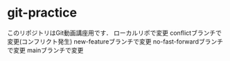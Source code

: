 # git-practice
このリポジトリはGit動画講座用です．
ローカルリポで変更
conflictブランチで変更(コンフリクト発生)
new-featureブランチで変更
no-fast-forwardブランチで変更
mainブランチで変更
